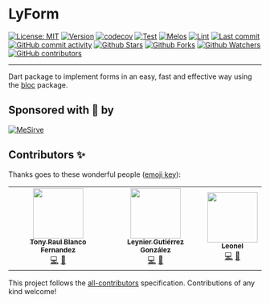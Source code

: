 # LyForm

[![License: MIT](https://img.shields.io/badge/License-MIT-green.svg?label=license)](https://opensource.org/licenses/MIT)
[![Version](https://img.shields.io/pub/v/lyform)](https://pub.dev/packages/lyform)
[![codecov](https://codecov.io/gh/lynotofficial/lynot-dart-flutter/branch/main/graph/badge.svg?token=RTBS8EX4GQ)](https://codecov.io/gh/lynotofficial/lynot-dart-flutter)
[![Test](https://github.com/lynotofficial/lynot-dart-flutter/actions/workflows/test.yml/badge.svg)](https://github.com/lynotofficial/lynot-dart-flutter/actions/workflows/test.yml)
[![Melos](https://img.shields.io/badge/maintained%20with-melos-f700ff.svg?style=flat-square)](https://github.com/invertase/melos) [![Lint](https://img.shields.io/badge/style-lint-4BC0F.svg)](https://pub.dev/packages/lint)
[![Last commit](https://img.shields.io/github/last-commit/lynotofficial/lynot-dart-flutter.svg?style=flat)](https://github.com/lynotofficial/lynot-dart-flutter/commits)
[![GitHub commit activity](https://img.shields.io/github/commit-activity/m/lynotofficial/lynot-dart-flutter)](https://github.com/lynotofficial/lynot-dart-flutter/commits)
[![Github Stars](https://img.shields.io/github/stars/lynotofficial/lynot-dart-flutter?style=flat&logo=github)](https://github.com/lynotofficial/lynot-dart-flutter/stargazers)
[![Github Forks](https://img.shields.io/github/forks/lynotofficial/lynot-dart-flutter?style=flat&logo=github)](https://github.com/lynotofficial/lynot-dart-flutter/network/members)
[![Github Watchers](https://img.shields.io/github/watchers/lynotofficial/lynot-dart-flutter?style=flat&logo=github)](https://github.com/lynotofficial/lynot-dart-flutter)
[![GitHub contributors](https://img.shields.io/github/contributors/lynotofficial/lynot-dart-flutter?label=code%20contributors)](https://github.com/lynotofficial/lynot-dart-flutter/graphs/contributors)

---

Dart package to implement forms in an easy, fast and effective way using the [bloc](https://pub.dev/packages/bloc) package.

## Sponsored with 💖 by

[![MeSirve](https://mesirve.app/icons/Icon-192.png)](https://mesirve.app)

## Contributors ✨

Thanks goes to these wonderful people ([emoji key](https://allcontributors.org/docs/en/emoji-key)):

<!-- ALL-CONTRIBUTORS-LIST:START - Do not remove or modify this section -->
<!-- prettier-ignore-start -->
<!-- markdownlint-disable -->
<table>
  <tr>
    <td align="center"><a href="https://github.com/70nybl4nc0"><img src="https://avatars.githubusercontent.com/u/34517439?v=4?s=100" width="100px;" alt=""/><br /><sub><b>Tony Raul Blanco Fernandez</b></sub></a><br /><a href="https://github.com/lynotofficial/lynot-dart-flutter/commits?author=70nybl4nc0" title="Code">💻</a> <a href="#maintenance-70nybl4nc0" title="Maintenance">🚧</a></td>
    <td align="center"><a href="https://leynier.github.io"><img src="https://avatars.githubusercontent.com/u/36774373?v=4?s=100" width="100px;" alt=""/><br /><sub><b>Leynier Gutiérrez González</b></sub></a><br /><a href="https://github.com/lynotofficial/lynot-dart-flutter/commits?author=leynier" title="Code">💻</a> <a href="https://github.com/lynotofficial/lynot-dart-flutter/commits?author=leynier" title="Documentation">📖</a></td>
    <td align="center"><a href="https://github.com/lagcleaner"><img src="https://avatars.githubusercontent.com/u/45600122?v=4?s=100" width="100px;" alt=""/><br /><sub><b>Leonel</b></sub></a><br /><a href="https://github.com/lynotofficial/lynot-dart-flutter/commits?author=lagcleaner" title="Code">💻</a> <a href="https://github.com/lynotofficial/lynot-dart-flutter/issues?q=author%3Alagcleaner" title="Bug reports">🐛</a></td>
  </tr>
</table>

<!-- markdownlint-restore -->
<!-- prettier-ignore-end -->

<!-- ALL-CONTRIBUTORS-LIST:END -->

This project follows the [all-contributors](https://github.com/all-contributors/all-contributors) specification. Contributions of any kind welcome!
